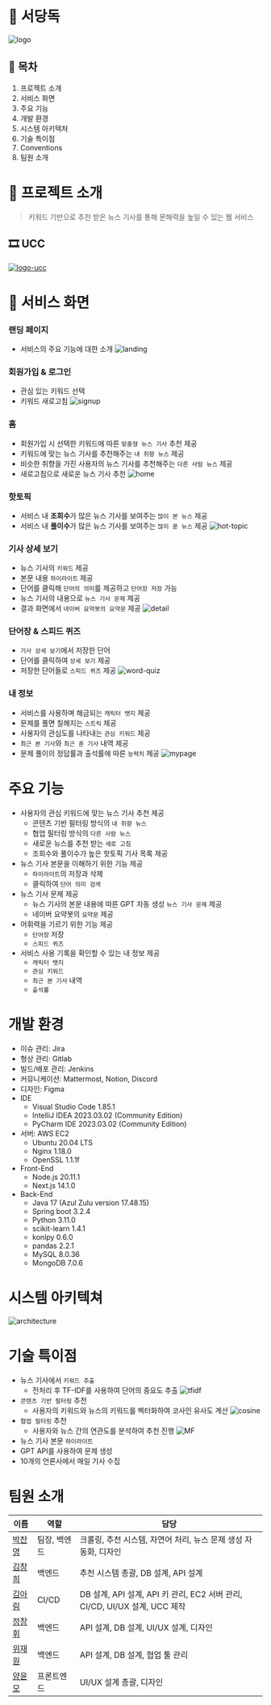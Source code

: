 # 📰 서당독
![logo](./image/logo.PNG)

## 📜 목차
1. 프로젝트 소개
2. 서비스 화면
3. 주요 기능
4. 개발 환경
5. 시스템 아키텍처
6. 기술 특이점
7. Conventions
8. 팀원 소개

# 🌟 프로젝트 소개
> 키워드 기반으로 추천 받은 뉴스 기사를 통해 문해력을 높일 수 있는 웹 서비스

## 🎞️ UCC
[![logo-ucc](./image/logo-ucc.png)](https://www.youtube.com/watch?v=3mPX0aQhI00) 

# 👀 서비스 화면
### 랜딩 페이지
- 서비스의 주요 기능에 대한 소개
![landing](./image/landing.gif)

### 회원가입 & 로그인
- 관심 있는 키워드 선택
- 키워드 새로고침
![signup](./image/signup.gif)

### 홈
- 회원가입 시 선택한 키워드에 따른 ```맞춤형 뉴스 기사``` 추천 제공
- 키워드에 맞는 뉴스 기사를 추천해주는 ```내 취향 뉴스``` 제공
- 비슷한 취향을 가진 사용자의 뉴스 기사를 추천해주는 ```다른 사람 뉴스``` 제공
- 새로고침으로 새로운 뉴스 기사 추천
![home](./image/home.gif)

### 핫토픽
- 서비스 내 <b>조회수</b>가 많은 뉴스 기사를 보여주는 ```많이 본 뉴스``` 제공
- 서비스 내 <b>풀이수</b>가 많은 뉴스 기사를 보여주는 ```많이 푼 뉴스``` 제공
![hot-topic](./image/hottopic.gif)

### 기사 상세 보기
- 뉴스 기사의 ```키워드``` 제공
- 본문 내용 ```하이라이트``` 제공
- 단어를 클릭해 ```단어의 의미```를 제공하고 ```단어장 저장``` 가능
- 뉴스 기사의 내용으로 ```뉴스 기사 문제``` 제공
- 결과 화면에서 ```네이버 요약봇의 요약문``` 제공
![detail](./image/detail.gif)

### 단어장 & 스피드 퀴즈
- ```기사 상세 보기```에서 저장한 단어
- 단어를 클릭하여 ```상세 보기``` 제공
- 저장한 단어들로 ```스피드 퀴즈``` 제공
![word-quiz](./image/word-quiz.gif)

### 내 정보
- 서비스를 사용하며 해금되는 ```캐릭터 뱃지``` 제공
- 문제를 풀면 칠해지는 ```스트릭``` 제공
- 사용자의 관심도를 나타내는 ```관심 키워드``` 제공
- ```최근 본 기사```와 ```최근 푼 기사``` 내역 제공
- 문제 풀이의 정답률과 출석률에 따른 ```능력치``` 제공
![mypage](./image/mypage.gif)

# 주요 기능
- 사용자의 관심 키워드에 맞는 뉴스 기사 추천 제공
    - 콘텐츠 기반 필터링 방식의 ```내 취향 뉴스```
    - 협업 필터링 방식의 ```다른 사람 뉴스```
    - 새로운 뉴스를 추천 받는 ```새로 고침```
    - 조회수와 풀이수가 높은 핫토픽 기사 목록 제공
- 뉴스 기사 본문을 이해하기 위한 기능 제공    
    - ```하이라이트```의 저장과 삭제
    - 클릭하여 ```단어 의미 검색```
- 뉴스 기사 문제 제공
    - 뉴스 기사의 본문 내용에 따른 GPT 자동 생성 ```뉴스 기사 문제``` 제공
    - 네이버 요약봇의 ```요약문``` 제공
- 어휘력을 기르기 위한 기능 제공
    - ```단어장``` 저장
    - ```스피드 퀴즈```
- 서비스 사용 기록을 확인할 수 있는 내 정보 제공
    - ```캐릭터 뱃지```
    - ```관심 키워드```
    - ```최근 본 기사``` 내역
    - ```출석률```

# 개발 환경
- 이슈 관리: Jira
- 형상 관리: Gitlab
- 빌드/배포 관리: Jenkins
- 커뮤니케이션: Mattermost, Notion, Discord
- 디자인: Figma
- IDE
  - Visual Studio Code 1.85.1
  - IntelliJ IDEA 2023.03.02 (Community Edition)
  - PyCharm IDE 2023.03.02 (Community Edition)
- 서버: AWS EC2
  - Ubuntu 20.04 LTS
  - Nginx 1.18.0
  - OpenSSL 1.1.1f
- Front-End
  - Node.js 20.11.1
  - Next.js 14.1.0
- Back-End
  - Java 17 (Azul Zulu version 17.48.15)
  - Spring boot 3.2.4
  - Python 3.11.0
  - scikit-learn 1.4.1
  - konlpy 0.6.0
  - pandas 2.2.1
  - MySQL 8.0.36
  - MongoDB 7.0.6

# 시스템 아키텍쳐
![architecture](./image/architecture.png)

# 기술 특이점
- 뉴스 기사에서 ```키워드 추출```
    - 전처리 후 TF-IDF를 사용하여 단어의 중요도 추출
![tfidf](./image/tfidf.png) 
- ```콘텐츠 기반 필터링``` 추천
    - 사용자의 키워드와 뉴스의 키워드를 벡터화하여 코사인 유사도 계산
![cosine](./image/cosineSim.png)
- ```협업 필터링``` 추천
    - 사용자와 뉴스 간의 연관도를 분석하여 추천 진행
![MF](./image/MF.png)
- 뉴스 기사 본문 ```하이라이트```
- GPT API를 사용하여 문제 생성
- 10개의 언론사에서 매일 기사 수집

# 팀원 소개
| 이름                                          | 역할       | 담당                                                 |
| --------------------------------------------- | ---------- | ---------------------------------------------------- |
| [박찬영](https://github.com/Park-chan-00)     | 팀장, 백엔드   | 크롤링, 추천 시스템, 자연어 처리, 뉴스 문제 생성 자동화, 디자인           |
| [김창희](https://github.com/changhi97)     | 백엔드   | 추천 시스템 총괄, DB 설계, API 설계           |
| [김아림](https://github.com/arim-kim)     | CI/CD   | DB 설계, API 설계, API 키 관리, EC2 서버 관리, CI/CD, UI/UX 설계, UCC 제작           |
| [정창휘](https://github.com/JungChnagHwi)     | 백엔드   | API 설계,  DB 설계, UI/UX 설계, 디자인           |
| [위재원](https://github.com/jaewonwi)     | 백엔드   |  API 설계,  DB 설계, 협업 툴 관리       |
| [양윤모](https://github.com/momo-abcd)     | 프론트엔드   |  UI/UX 설계 총괄, 디자인       |
